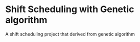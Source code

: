 # Shift Scheduling with Genetic algorithm

A shift scheduling project that derived from genetic algorithm
